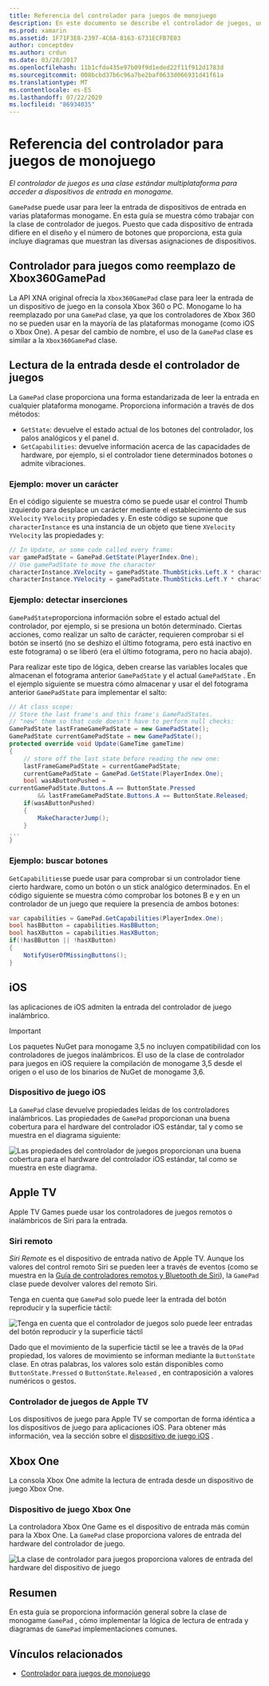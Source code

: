 ```yaml
---
title: Referencia del controlador para juegos de monojuego
description: En este documento se describe el controlador de juegos, una clase multiplataforma para acceder a dispositivos de entrada en monogame. Describe cómo leer la entrada del controlador de juegos y proporciona código de ejemplo.
ms.prod: xamarin
ms.assetid: 1F71F3E8-2397-4C6A-8163-6731ECFB7E03
author: conceptdev
ms.author: crdun
ms.date: 03/28/2017
ms.openlocfilehash: 11b1cfda435e97b09f9d1eded22f11f912d1783d
ms.sourcegitcommit: 008bcbd37b6c96a7be2baf0633d066931d41f61a
ms.translationtype: MT
ms.contentlocale: es-ES
ms.lasthandoff: 07/22/2020
ms.locfileid: "86934035"
---
```

# <a name="monogame-gamepad-reference"></a>Referencia del controlador para juegos de monojuego

_El controlador de juegos es una clase estándar multiplataforma para acceder a dispositivos de entrada en monogame._

`GamePad`se puede usar para leer la entrada de dispositivos de entrada en varias plataformas monogame. En esta guía se muestra cómo trabajar con la clase de controlador de juegos. Puesto que cada dispositivo de entrada difiere en el diseño y el número de botones que proporciona, esta guía incluye diagramas que muestran las diversas asignaciones de dispositivos.

## <a name="gamepad-as-a-replacement-for-xbox360gamepad"></a>Controlador para juegos como reemplazo de Xbox360GamePad

La API XNA original ofrecía la `Xbox360GamePad` clase para leer la entrada de un dispositivo de juego en la consola Xbox 360 o PC. Monogame lo ha reemplazado por una `GamePad` clase, ya que los controladores de Xbox 360 no se pueden usar en la mayoría de las plataformas monogame (como iOS o Xbox One). A pesar del cambio de nombre, el uso de la `GamePad` clase es similar a la `Xbox360GamePad` clase.

## <a name="reading-input-from-gamepad"></a>Lectura de la entrada desde el controlador de juegos

La `GamePad` clase proporciona una forma estandarizada de leer la entrada en cualquier plataforma monogame. Proporciona información a través de dos métodos:

- `GetState`: devuelve el estado actual de los botones del controlador, los palos analógicos y el panel d.
- `GetCapabilities`: devuelve información acerca de las capacidades de hardware, por ejemplo, si el controlador tiene determinados botones o admite vibraciones.

### <a name="example-moving-a-character"></a>Ejemplo: mover un carácter

En el código siguiente se muestra cómo se puede usar el control Thumb izquierdo para desplace un carácter mediante el establecimiento de sus `XVelocity` `YVelocity` propiedades y. En este código se supone que `characterInstance` es una instancia de un objeto que tiene `XVelocity` `YVelocity` las propiedades y:

```csharp
// In Update, or some code called every frame:
var gamePadState = GamePad.GetState(PlayerIndex.One);
// Use gamePadState to move the character
characterInstance.XVelocity = gamePadState.ThumbSticks.Left.X * characterInstance.MaxSpeed;
characterInstance.YVelocity = gamePadState.ThumbSticks.Left.Y * characterInstance.MaxSpeed;
```

### <a name="example-detecting-pushes"></a>Ejemplo: detectar inserciones

`GamePadState`proporciona información sobre el estado actual del controlador, por ejemplo, si se presiona un botón determinado. Ciertas acciones, como realizar un salto de carácter, requieren comprobar si el botón se insertó (no se deshizo el último fotograma, pero está inactivo en este fotograma) o se liberó (era el último fotograma, pero no hacia abajo).

Para realizar este tipo de lógica, deben crearse las variables locales que almacenan el fotograma anterior `GamePadState` y el actual `GamePadState` . En el ejemplo siguiente se muestra cómo almacenar y usar el del fotograma anterior `GamePadState` para implementar el salto:

```csharp
// At class scope:
// Store the last frame's and this frame's GamePadStates.
// "new" them so that code doesn't have to perform null checks:
GamePadState lastFrameGamePadState = new GamePadState();
GamePadState currentGamePadState = new GamePadState();
protected override void Update(GameTime gameTime)
{
    // store off the last state before reading the new one:
    lastFrameGamePadState = currentGamePadState;
    currentGamePadState = GamePad.GetState(PlayerIndex.One);
    bool wasAButtonPushed =
currentGamePadState.Buttons.A == ButtonState.Pressed
        && lastFrameGamePadState.Buttons.A == ButtonState.Released;
    if(wasAButtonPushed)
    {
        MakeCharacterJump();
    }
...
}
```

### <a name="example-checking-for-buttons"></a>Ejemplo: buscar botones

`GetCapabilities`se puede usar para comprobar si un controlador tiene cierto hardware, como un botón o un stick analógico determinados. En el código siguiente se muestra cómo comprobar los botones B e y en un controlador de un juego que requiere la presencia de ambos botones:

```csharp
var capabilities = GamePad.GetCapabilities(PlayerIndex.One);
bool hasBButton = capabilities.HasBButton;
bool hasXButton = capabilities.HasXButton;
if(!hasBButton || !hasXButton)
{
    NotifyUserOfMissingButtons();
}
```

## <a name="ios"></a>iOS

las aplicaciones de iOS admiten la entrada del controlador de juego inalámbrico.

> [!IMPORTANT]
> Los paquetes NuGet para monogame 3,5 no incluyen compatibilidad con los controladores de juegos inalámbricos. El uso de la clase de controlador para juegos en iOS requiere la compilación de monogame 3,5 desde el origen o el uso de los binarios de NuGet de monogame 3,6.

### <a name="ios-game-controller"></a>Dispositivo de juego iOS

La `GamePad` clase devuelve propiedades leídas de los controladores inalámbricos. Las propiedades de `GamePad` proporcionan una buena cobertura para el hardware del controlador iOS estándar, tal y como se muestra en el diagrama siguiente:

![Las propiedades del controlador de juegos proporcionan una buena cobertura para el hardware del controlador iOS estándar, tal como se muestra en este diagrama.](input-images/image1.png)

## <a name="apple-tv"></a>Apple TV

Apple TV Games puede usar los controladores de juegos remotos o inalámbricos de Siri para la entrada.

### <a name="siri-remote"></a>Siri remoto

*Siri Remote* es el dispositivo de entrada nativo de Apple TV. Aunque los valores del control remoto Siri se pueden leer a través de eventos (como se muestra en la [Guía de controladores remotos y Bluetooth de Siri](~/ios/tvos/platform/remote-bluetooth.md)), la `GamePad` clase puede devolver valores del remoto Siri.

Tenga en cuenta que `GamePad` solo puede leer la entrada del botón reproducir y la superficie táctil:

![Tenga en cuenta que el controlador de juegos solo puede leer entradas del botón reproducir y la superficie táctil](input-images/image2.png)

Dado que el movimiento de la superficie táctil se lee a través de la `DPad` propiedad, los valores de movimiento se informan mediante la `ButtonState` clase. En otras palabras, los valores solo están disponibles como `ButtonState.Pressed` o `ButtonState.Released` , en contraposición a valores numéricos o gestos.

### <a name="apple-tv-game-controller"></a>Controlador de juegos de Apple TV

Los dispositivos de juego para Apple TV se comportan de forma idéntica a los dispositivos de juego para aplicaciones iOS. Para obtener más información, vea la sección sobre el [dispositivo de juego iOS](#ios-game-controller) . 

## <a name="xbox-one"></a>Xbox One

La consola Xbox One admite la lectura de entrada desde un dispositivo de juego Xbox One.

### <a name="xbox-one-game-controller"></a>Dispositivo de juego Xbox One

La controladora Xbox One Game es el dispositivo de entrada más común para la Xbox One. La `GamePad` clase proporciona valores de entrada del hardware del controlador de juego.

![La clase de controlador para juegos proporciona valores de entrada del hardware del dispositivo de juego](input-images/image3.png)

## <a name="summary"></a>Resumen

En esta guía se proporciona información general sobre la clase de monogame `GamePad` , cómo implementar la lógica de lectura de entrada y diagramas de `GamePad` implementaciones comunes.

## <a name="related-links"></a>Vínculos relacionados

- [Controlador para juegos de monojuego](http://www.monogame.net/documentation/?page=T_Microsoft_Xna_Framework_Input_GamePad)
